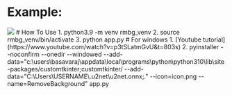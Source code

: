 # Example:
<img src="https://github.com/royaldevops/removebackground/blob/main/assets/0.png"/>
# How To Use
1. python3.9 -m venv rmbg_venv
2. source rmbg_venv/bin/activate 
3. python app.py
# For windows
1. [Youtube tutorial](https://www.youtube.com/watch?v=p3tSLatmGvU&t=803s)
2. pyinstaller --noconfirm --onedir --windowed --add-data="c:\users\basavaraj\appdata\local\programs\python\python310\lib\site-packages/customtkinter;customtkinter/ --add-data="C:\Users\USERNAME\.u2net\u2net.onnx;." --icon=icon.png --name=RemoveBackground" app.py
